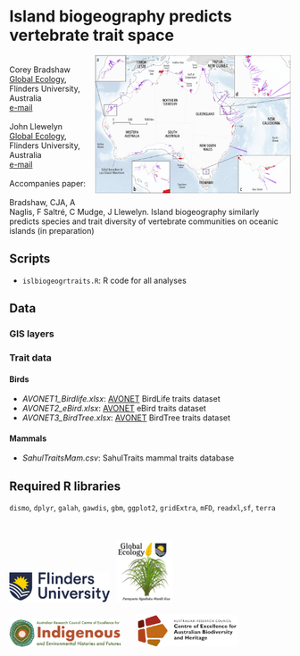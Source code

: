 # Island biogeography predicts vertebrate trait space
<img align="right" src="www/aus islands map.jpg" alt="islands of Australia" width="350" style="margin-bottom: 20px">

<br>
Corey Bradshaw<br>
<a href="http://globalecologyflinders.com">Global Ecology</a>, Flinders University, Australia<br>
<a href="mailto:corey.bradshaw@flinders.edu.au">e-mail</a><br>
<br>
John Llewelyn<br>
<a href="http://globalecologyflinders.com">Global Ecology</a>, Flinders University, Australia<br>
<a href="mailto:john.llewelyn@flinders.edu.au">e-mail</a><br>
<br>
Accompanies paper:<br>
<br>
Bradshaw, CJA, A Naglis, F Saltré, C Mudge, J Llewelyn. Island biogeography similarly predicts species and trait diversity of vertebrate communities on oceanic islands (in preparation)<br>

## Scripts
- <code>islbiogeogrtraits.R</code>: R code for all analyses

## Data
### GIS layers

### Trait data
#### Birds
- <em>AVONET1_Birdlife.xlsx</em>: <a href="https://doi.org/10.1111/ele.13898">AVONET</a> BirdLife traits dataset
- <em>AVONET2_eBird.xlsx</em>: <a href="https://doi.org/10.1111/ele.13898">AVONET</a> eBird traits dataset
- <em>AVONET3_BirdTree.xlsx</em>: <a href="https://doi.org/10.1111/ele.13898">AVONET</a> BirdTree traits dataset

#### Mammals
- <em>SahulTraitsMam.csv</em>: SahulTraits mammal traits database

## Required R libraries
<code>dismo</code>, <code>dplyr</code>, <code>galah</code>, <code>gawdis</code>, <code>gbm</code>, <code>ggplot2</code>, <code>gridExtra</code>, <code>mFD</code>, <code>readxl</code>,<code>sf</code>, <code>terra</code>
<br>
<br>
<p><a href="https://www.flinders.edu.au"><img align="bottom-left" src="www/Flinders_University_Logo_Horizontal_RGB_Master.png" alt="Flinders University logo" width="180" style="margin-top: 20px"></a> &nbsp; <a href="https://globalecologyflinders.com"><img align="bottom-left" src="www/GEL Logo Kaurna New Transp.png" alt="GEL logo" width="100" style="margin-top: 20px"></a>  &nbsp; &nbsp; <a href="https://ciehf.au"><img align="bottom-left" src="www/CIEHFlogoHorizTransp.png" alt="CIEHF logo" width="200" style="margin-top: 20px"></a>  &nbsp; &nbsp; &nbsp; <a href="https://www.epicaustralia.org.au"><img align="bottom-left" src="www/CabahFCL.jpg" alt="CABAH logo" width="180" style="margin-top: 20px"></a></p>
